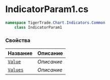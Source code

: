 
# IndicatorParam1.cs
```csharp
namespace TigerTrade.Chart.Indicators.Common  
    class IndicatorParam1
```

### Свойства
| Название | Описание |
| --- | --- |
| [`Value`](./Свойства/Value.md) | *Описание* |
| [`Values`](./Свойства/Values.md) | *Описание* |
